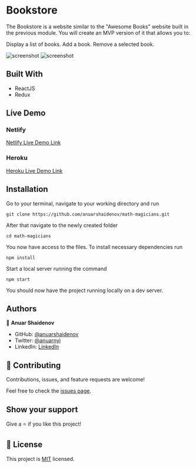 # Bookstore

The Bookstore is a website similar to the "Awesome Books" website built in the previous module. You will create an MVP version of it that allows you to:

Display a list of books.
Add a book.
Remove a selected book.

![screenshot](./screenshot-1.png)
![screenshot](./screenshot-2.png)

## Built With

- ReactJS
- Redux

## Live Demo

### Netlify

[Netlify Live Demo Link](https://keen-wozniak-e38afe.netlify.app/)

### Heroku

[Heroku Live Demo Link](https://anuar-math-magicians.herokuapp.com/)

## Installation

Go to your terminal, navigate to your working directory and run

`git clone https://github.com/anuarshaidenov/math-magicians.git`

After that navigate to the newly created folder

`cd math-magicians`

You now have access to the files.
To install necessary dependencies run

`npm install`

Start a local server running the command

`npm start`

You should now have the project running locally on a dev server.

## Authors

👤 **Anuar Shaidenov**

- GitHub: [@anuarshaidenov](https://github.com/anuarshaidenov)
- Twitter: [@anuarnyi](https://twitter.com/anuarnyi)
- LinkedIn: [LinkedIn](https://www.linkedin.com/in/anuar-shaidenov-365a951b8/)

## 🤝 Contributing

Contributions, issues, and feature requests are welcome!

Feel free to check the [issues page](../../issues/).

## Show your support

Give a ⭐️ if you like this project!

## 📝 License

This project is [MIT](./MIT.md) licensed.
